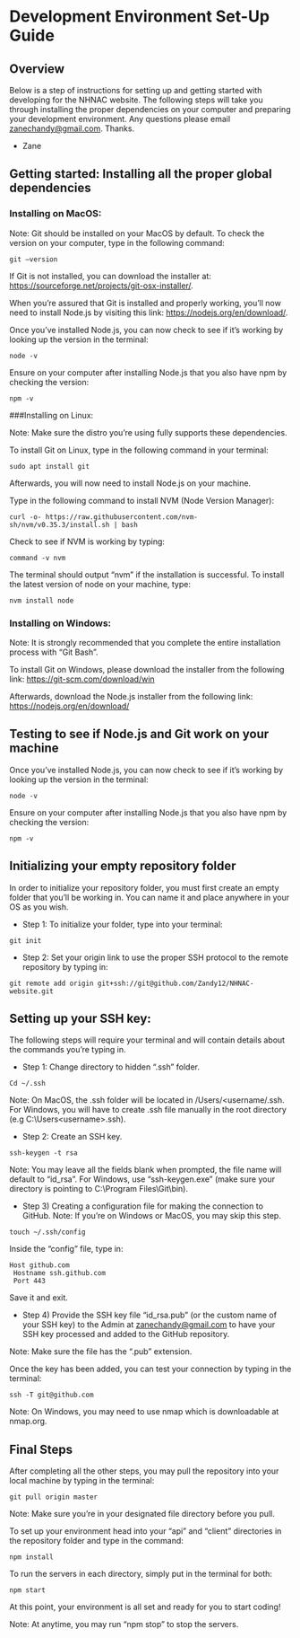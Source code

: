 # Development Environment Set-Up Guide

## Overview

Below is a step of instructions for setting up and getting started with developing for the NHNAC website. The following steps will take you through installing the proper dependencies on your computer and preparing your development environment. Any questions please email zanechandy@gmail.com. Thanks. 

- Zane 

## Getting started: Installing all the proper global dependencies

### Installing on MacOS:

Note: Git should be installed on your MacOS by default. To check the version on your computer, type in the following command:

```
git —version
```

If Git is not installed, you can download the installer at: https://sourceforge.net/projects/git-osx-installer/.

When you’re assured that Git is installed and properly working, you’ll now need to install Node.js by visiting this link: https://nodejs.org/en/download/.

Once you’ve installed Node.js, you can now check to see if it’s working by looking up the version in the terminal:

```
node -v
``` 

Ensure on your computer after installing Node.js that you also have npm by checking the version:

```
npm -v
```


###Installing on Linux:

Note: Make sure the distro you’re using fully supports these dependencies.

To install Git on Linux, type in the following command in your terminal:

```
sudo apt install git
```

Afterwards, you will now need to install Node.js on your machine. 

Type in the following command to install NVM (Node Version Manager):

```
curl -o- https://raw.githubusercontent.com/nvm-sh/nvm/v0.35.3/install.sh | bash
```

Check to see if NVM is working by typing:

```
command -v nvm
```

The terminal should output “nvm” if the installation is successful. To install the latest version of node on your machine, type:

```
nvm install node
```

### Installing on Windows:

Note: It is strongly recommended that you complete the entire installation process with “Git Bash”.

To install Git on Windows, please download the installer from the following link: https://git-scm.com/download/win

Afterwards, download the Node.js installer from the following link: https://nodejs.org/en/download/

## Testing to see if Node.js and Git work on your machine 

Once you’ve installed Node.js, you can now check to see if it’s working by looking up the version in the terminal:

```
node -v
``` 

Ensure on your computer after installing Node.js that you also have npm by checking the version:

```
npm -v
```

## Initializing your empty repository folder

In order to initialize your repository folder, you must first create an empty folder that you’ll be working in. You can name it and place anywhere in your OS as you wish.

* Step 1: To initialize your folder, type into your terminal:

```
git init
```

* Step 2: Set your origin link to use the proper SSH protocol to the remote repository by typing in: 

```
git remote add origin git+ssh://git@github.com/Zandy12/NHNAC-website.git
```

## Setting up your SSH key:

The following steps will require your terminal and will contain details about the commands you’re typing in.

* Step 1: Change directory to hidden “.ssh” folder.

```
Cd ~/.ssh
```

Note: On MacOS, the .ssh folder will be located in /Users/<username/.ssh. For Windows, you will have to create .ssh file manually in the root directory (e.g C:\Users\<username>\.ssh).

* Step 2: Create an SSH key.

```
ssh-keygen -t rsa
```

Note: You may leave all the fields blank when prompted, the file name will default to “id_rsa”. For Windows, use “ssh-keygen.exe” (make sure your directory is pointing to C:\Program Files\Git\bin). 

* Step 3) Creating a configuration file for making the connection to GitHub. Note: If you’re on Windows or MacOS, you may skip this step.

```
touch ~/.ssh/config
```

Inside the “config” file, type in:

```
Host github.com
 Hostname ssh.github.com
 Port 443
```

Save it and exit.

* Step 4) Provide the SSH key file “id_rsa.pub” (or the custom name of your SSH key) to the Admin at zanechandy@gmail.com to have your SSH key processed and added to the GitHub repository.

Note: Make sure the file has the “.pub” extension.

Once the key has been added, you can test your connection by typing in the terminal:

```
ssh -T git@github.com
```

Note: On Windows, you may need to use nmap which is downloadable at nmap.org.

## Final Steps

After completing all the other steps, you may pull the repository into your local machine by typing in the terminal:

```
git pull origin master
```

Note: Make sure you’re in your designated file directory before you pull.

To set up your environment head into your “api” and “client” directories in the repository folder and type in the command:

```
npm install
```

To run the servers in each directory, simply put in the terminal for both:

```
npm start
```
At this point, your environment is all set and ready for you to start coding! 

Note: At anytime, you may run “npm stop” to stop the servers.

